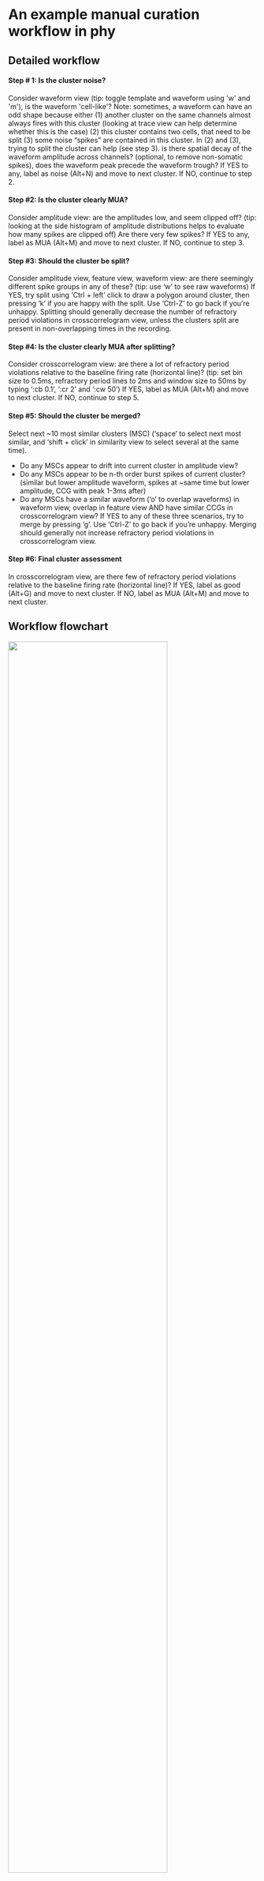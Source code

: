# An example manual curation workflow in phy

## Detailed workflow

#### Step # 1: Is the cluster noise?

Consider waveform view (tip: toggle template and waveform using 'w' and 'm'),
 is the waveform 'cell-like'?
    Note: sometimes, a waveform can have an odd shape because either (1) another cluster on the same channels almost always fires with this cluster (looking at trace view can help determine whether this is the case) (2) this cluster contains two cells, that need to be split (3) some noise “spikes” are contained in this cluster. In (2) and (3), trying to split the cluster can help (see step 3).
 is there spatial decay of the waveform amplitude across channels?
(optional, to remove non-somatic spikes), does the waveform peak precede the waveform trough?
If YES to any, label as noise (Alt+N) and move to next cluster.
If NO, continue to step 2.

#### Step #2: Is the cluster clearly MUA?

Consider amplitude view: are the amplitudes low, and seem clipped off? (tip: looking at the side histogram of amplitude distributions helps to evaluate how many spikes are clipped off)
 Are there very few spikes?
If YES to any, label as MUA (Alt+M) and move to next cluster.
If NO, continue to step 3.

#### Step #3: Should the cluster be split?

Consider amplitude view, feature view, waveform view: are there seemingly different spike groups in any of these? (tip: use ‘w’ to see raw waveforms)
If YES, try split using ‘Ctrl + left’ click to draw a polygon around cluster, then pressing ‘k’ if you are happy with the split. Use ‘Ctrl-Z’ to go back if you’re unhappy. Splitting should generally decrease the number of refractory period violations in crosscorrelogram view, unless the clusters split are present in non-overlapping times in the recording.

#### Step #4: Is the cluster clearly MUA after splitting?

Consider crosscorrelogram view: are there a lot of refractory period violations relative to the baseline firing rate (horizontal line)? (tip: set bin size to 0.5ms, refractory period lines to 2ms and window size to 50ms by typing ‘:cb 0.1’, ‘:cr 2’ and ‘:cw 50’)
If YES, label as MUA (Alt+M) and move to next cluster.
If NO, continue to step 5.

#### Step #5: Should the cluster be merged?

Select next ~10 most similar clusters (MSC) (‘space’ to select next most similar, and ‘shift + click’ in similarity view to select several at the same time).
- Do any MSCs appear to drift into current cluster in amplitude view?
- Do any MSCs appear to be n-th order burst spikes of current cluster? (similar but lower amplitude waveform, spikes at ~same time but lower amplitude, CCG with peak 1-3ms after)
- Do any MSCs have a similar waveform (‘o’ to overlap waveforms) in waveform view, overlap in feature view AND have similar CCGs in crosscorrelogram view?
If YES to any of these three scenarios, try to merge by pressing ‘g’. Use ‘Ctrl-Z’ to go back if you’re unhappy. Merging should generally not increase refractory period violations in crosscorrelogram view.

#### Step #6: Final cluster assessment

In crosscorrelogram view, are there few of refractory period violations relative to the baseline firing rate (horizontal line)?
If YES,  label as good (Alt+G) and move to next cluster.
If NO, label as MUA (Alt+M) and move to next cluster.

## Workflow flowchart

<img src="https://github.com/Julie-Fabre/bombcell/images/phyWorkflow.png" width=80% height=80%>

## Examples

#### Good waveforms

<img src="https://github.com/Julie-Fabre/bombcell/images/goodWaveforms.png" width=80% height=80%>

#### Bad waveforms

<img src="https://github.com/Julie-Fabre/bombcell/images/badWaveforms.png" width=80% height=80%>
